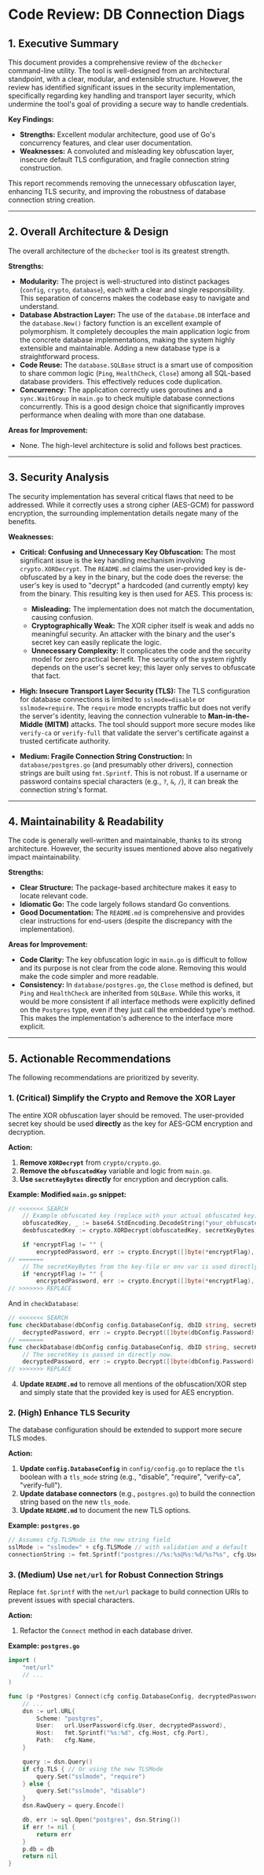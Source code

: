 # Code Review: DB Connection Diags

## 1. Executive Summary

This document provides a comprehensive review of the `dbchecker` command-line utility. The tool is well-designed from an architectural standpoint, with a clear, modular, and extensible structure. However, the review has identified significant issues in the security implementation, specifically regarding key handling and transport layer security, which undermine the tool's goal of providing a secure way to handle credentials.

**Key Findings:**
- **Strengths:** Excellent modular architecture, good use of Go's concurrency features, and clear user documentation.
- **Weaknesses:** A convoluted and misleading key obfuscation layer, insecure default TLS configuration, and fragile connection string construction.

This report recommends removing the unnecessary obfuscation layer, enhancing TLS security, and improving the robustness of database connection string creation.

---

## 2. Overall Architecture & Design

The overall architecture of the `dbchecker` tool is its greatest strength.

**Strengths:**
- **Modularity:** The project is well-structured into distinct packages (`config`, `crypto`, `database`), each with a clear and single responsibility. This separation of concerns makes the codebase easy to navigate and understand.
- **Database Abstraction Layer:** The use of the `database.DB` interface and the `database.New()` factory function is an excellent example of polymorphism. It completely decouples the main application logic from the concrete database implementations, making the system highly extensible and maintainable. Adding a new database type is a straightforward process.
- **Code Reuse:** The `database.SQLBase` struct is a smart use of composition to share common logic (`Ping`, `HealthCheck`, `Close`) among all SQL-based database providers. This effectively reduces code duplication.
- **Concurrency:** The application correctly uses goroutines and a `sync.WaitGroup` in `main.go` to check multiple database connections concurrently. This is a good design choice that significantly improves performance when dealing with more than one database.

**Areas for Improvement:**
- None. The high-level architecture is solid and follows best practices.

---

## 3. Security Analysis

The security implementation has several critical flaws that need to be addressed. While it correctly uses a strong cipher (AES-GCM) for password encryption, the surrounding implementation details negate many of the benefits.

**Weaknesses:**
- **Critical: Confusing and Unnecessary Key Obfuscation:** The most significant issue is the key handling mechanism involving `crypto.XORDecrypt`. The `README.md` claims the user-provided key is de-obfuscated by a key in the binary, but the code does the reverse: the user's key is used to "decrypt" a hardcoded (and currently empty) key from the binary. This resulting key is then used for AES. This process is:
    - **Misleading:** The implementation does not match the documentation, causing confusion.
    - **Cryptographically Weak:** The XOR cipher itself is weak and adds no meaningful security. An attacker with the binary and the user's secret key can easily replicate the logic.
    - **Unnecessary Complexity:** It complicates the code and the security model for zero practical benefit. The security of the system rightly depends on the user's secret key; this layer only serves to obfuscate that fact.

- **High: Insecure Transport Layer Security (TLS):** The TLS configuration for database connections is limited to `sslmode=disable` or `sslmode=require`. The `require` mode encrypts traffic but does not verify the server's identity, leaving the connection vulnerable to **Man-in-the-Middle (MITM)** attacks. The tool should support more secure modes like `verify-ca` or `verify-full` that validate the server's certificate against a trusted certificate authority.

- **Medium: Fragile Connection String Construction:** In `database/postgres.go` (and presumably other drivers), connection strings are built using `fmt.Sprintf`. This is not robust. If a username or password contains special characters (e.g., `?`, `&`, `/`), it can break the connection string's format.

---

## 4. Maintainability & Readability

The code is generally well-written and maintainable, thanks to its strong architecture. However, the security issues mentioned above also negatively impact maintainability.

**Strengths:**
- **Clear Structure:** The package-based architecture makes it easy to locate relevant code.
- **Idiomatic Go:** The code largely follows standard Go conventions.
- **Good Documentation:** The `README.md` is comprehensive and provides clear instructions for end-users (despite the discrepancy with the implementation).

**Areas for Improvement:**
- **Code Clarity:** The key obfuscation logic in `main.go` is difficult to follow and its purpose is not clear from the code alone. Removing this would make the code simpler and more readable.
- **Consistency:** In `database/postgres.go`, the `Close` method is defined, but `Ping` and `HealthCheck` are inherited from `SQLBase`. While this works, it would be more consistent if all interface methods were explicitly defined on the `Postgres` type, even if they just call the embedded type's method. This makes the implementation's adherence to the interface more explicit.

---

## 5. Actionable Recommendations

The following recommendations are prioritized by severity.

### 1. (Critical) Simplify the Crypto and Remove the XOR Layer

The entire XOR obfuscation layer should be removed. The user-provided secret key should be used **directly** as the key for AES-GCM encryption and decryption.

**Action:**
1.  **Remove `XORDecrypt`** from `crypto/crypto.go`.
2.  **Remove the `obfuscatedKey`** variable and logic from `main.go`.
3.  **Use `secretKeyBytes` directly** for encryption and decryption calls.

**Example: Modified `main.go` snippet:**
```go
// <<<<<<< SEARCH
	// Example obfuscated key (replace with your actual obfuscated key)
	obfuscatedKey, _ := base64.StdEncoding.DecodeString("your_obfuscated_key_here")
	deobfuscatedKey := crypto.XORDecrypt(obfuscatedKey, secretKeyBytes)

	if *encryptFlag != "" {
		encryptedPassword, err := crypto.Encrypt([]byte(*encryptFlag), deobfuscatedKey)
// =======
	// The secretKeyBytes from the key-file or env var is used directly.
	if *encryptFlag != "" {
		encryptedPassword, err := crypto.Encrypt([]byte(*encryptFlag), secretKeyBytes)
// >>>>>>> REPLACE
```
And in `checkDatabase`:
```go
// <<<<<<< SEARCH
func checkDatabase(dbConfig config.DatabaseConfig, dbID string, secretKey []byte) error {
	decryptedPassword, err := crypto.Decrypt([]byte(dbConfig.Password), secretKey)
// =======
func checkDatabase(dbConfig config.DatabaseConfig, dbID string, secretKey []byte) error {
	// The secretKey is passed in directly now.
	decryptedPassword, err := crypto.Decrypt([]byte(dbConfig.Password), secretKey)
// >>>>>>> REPLACE
```
4.  **Update `README.md`** to remove all mentions of the obfuscation/XOR step and simply state that the provided key is used for AES encryption.

### 2. (High) Enhance TLS Security

The database configuration should be extended to support more secure TLS modes.

**Action:**
1.  **Update `config.DatabaseConfig`** in `config/config.go` to replace the `tls` boolean with a `tls_mode` string (e.g., "disable", "require", "verify-ca", "verify-full").
2.  **Update database connectors** (e.g., `postgres.go`) to build the connection string based on the new `tls_mode`.
3.  **Update `README.md`** to document the new TLS options.

**Example: `postgres.go`**
```go
// Assumes cfg.TLSMode is the new string field
sslMode := "sslmode=" + cfg.TLSMode // with validation and a default
connectionString := fmt.Sprintf("postgres://%s:%s@%s:%d/%s?%s", cfg.User, decryptedPassword, cfg.Host, cfg.Port, cfg.Name, sslMode)
```

### 3. (Medium) Use `net/url` for Robust Connection Strings

Replace `fmt.Sprintf` with the `net/url` package to build connection URIs to prevent issues with special characters.

**Action:**
1.  Refactor the `Connect` method in each database driver.

**Example: `postgres.go`**
```go
import (
    "net/url"
    // ...
)

func (p *Postgres) Connect(cfg config.DatabaseConfig, decryptedPassword string) error {
    // ...
    dsn := url.URL{
        Scheme: "postgres",
        User:   url.UserPassword(cfg.User, decryptedPassword),
        Host:   fmt.Sprintf("%s:%d", cfg.Host, cfg.Port),
        Path:   cfg.Name,
    }

    query := dsn.Query()
    if cfg.TLS { // Or using the new TLSMode
        query.Set("sslmode", "require")
    } else {
        query.Set("sslmode", "disable")
    }
    dsn.RawQuery = query.Encode()

    db, err := sql.Open("postgres", dsn.String())
    if err != nil {
        return err
    }
    p.db = db
    return nil
}
```
